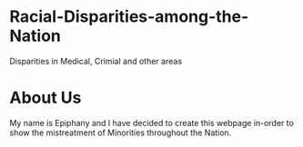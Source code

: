 # Racial-Disparities-among-the-Nation

<!DOCTYPE html>
<html>
<head> Disparities in Medical, Crimial and other areas
</head>
<body>

<h1>About Us</h1>
<p>My name is Epiphany and I have decided to create this webpage in-order to show the mistreatment of Minorities throughout the Nation.</p>

</body>
</html>

<section style="background: url('/img/YEsqv-zPh4D-SesPM-30j7W-ij7qt.jpeg'); position: relative" originalelement="true">
            <div style="background-color: rgba(0,0,0,0.4); position: absolute; top: 0; left: 0; width: 100%; height: 100%;" originalelement="true"></div>
            <style id="aboutStyle" originalelement="true">
                #aboutParagraph {
                    font-size: 18px;
                    padding-bottom: 40px;
                }
                #aboutImage {
                    max-width: 100%;
                    margin-top: 20px;
                    margin-bottom: 20px;
                }
                
                #about {
                    color: rgb(255,255,255) !important;
                }
                #about .sectionTitle {
                    color: rgb(255,255,255) !important;
                }
                #about .sectionSubtitle {
                    color: rgb(255,255,255) !important;
                }
                #about hr {
            border-width: 2px;
            border-color: rgb(255,255,255);
            max-width: 150px;
            margin-bottom: 30px;
        }
            
            </style>
            <div class="container pageSection" id="about" originalelement="true">
                <h1 id="aboutTitle" class="sectionTitle" originalelement="true">About</h1>
                <h4 id="aboutSubtitle" class="sectionSubtitle" originalelement="true">Learn more about what we do.</h4>
                <hr originalelement="true">
                <div id="aboutContent" style="display: flex" class="row" originalelement="true">
                    <div class="" originalelement="true"><div class="row" originalelement="true"><div style="display: inline-grid; position: relative;" class="col-md-6 extraTextSectionLeft" originalelement="true"><div style="height: 100%; width: 100%; display: table;" originalelement="true">
                        <p style="display: table-cell; vertical-align: middle;" class="aboutParagraph" id="aboutParagraph" originalelement="true">We didn't try filling in this paragraph for you because there is no one on this planet - not even A.I. as smart as Leia :) - who knows what you do as well as you! Try replacing this paragraph with a few sentances that describe what you do, how you do it, and why you are better than everyone else. Remember that sometimes less is more, so it is ok to be brief here if you don't know what to write. The main goal is to communicate to your viewer that you can offer them some value, and encourage them to reach out to you to learn even more about what that value is! Also, feel free to look up other websites like yours online for some inspiration.</p>
                    </div></div>
                    <div style="position: relative; padding: 0; display: inline-grid;" class="col-md-6" originalelement="true"><div style="height: 100%; width: 100%; display: table;" originalelement="true">
                        <div style="display: table-cell; vertical-align: middle; width: 100%; height: 100%;" originalelement="true">
                            <img id="aboutImage" style="max-width: 100%; max-height: 100%;" src="/img/P9T3t-7pqTt-yzYxN-8efMW-5aILX.png" originalelement="true">
                        </div>
                    </div></div></div></div>
                </div>
            </div>
        <button class="sectionMenuButton btn-primary" style="position: absolute; top: 0px; font-size: 30px; padding: 10px; width: 60px; left: 0px; cursor: pointer;"><i class="fas fa-angle-up"></i></button><button class="sectionMenuButton btn-default" style="position: absolute; top: 0px; font-size: 30px; padding: 10px; width: 60px; left: 60px; cursor: pointer;"><i class="fas fa-angle-down"></i></button><button class="sectionMenuButton btn-danger" style="position: absolute; top: 0px; font-size: 30px; padding: 10px; width: 60px; right: 0px; cursor: pointer;"><i class="fas fa-trash-alt"></i></button><button class="sectionMenuButton btn-success" name="about" style="position: absolute; top: 0px; font-size: 30px; padding: 10px; width: 65px; right: 60px; cursor: pointer;"><i class="fas fa-cogs"></i></button></section>

